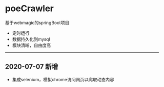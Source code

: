 # poeCrawler
基于webmagic的springBoot项目
- 定时运行
- 数据持久化到mysql
- 模块清晰，自由度高
---
## 2020-07-07 新增
- 集成selenium，模拟chrome访问网页以爬取动态内容
